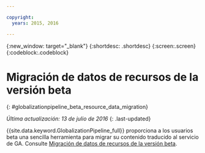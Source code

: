 ```yaml
---

copyright:
  years: 2015, 2016

---
```


{:new_window: target="_blank"}
{:shortdesc: .shortdesc}
{:screen:.screen}
{:codeblock:.codeblock}

# Migración de datos de recursos de la versión beta
{: #globalizationpipeline_beta_resource_data_migration}

*Última actualización: 13 de julio de 2016*
{: .last-updated}

{{site.data.keyword.GlobalizationPipeline_full}} proporciona a los usuarios beta una sencilla herramienta para migrar su contenido traducido al servicio de GA. Consulte [Migración de datos de recursos de la versión beta](betaresourcedatamigration.html).
